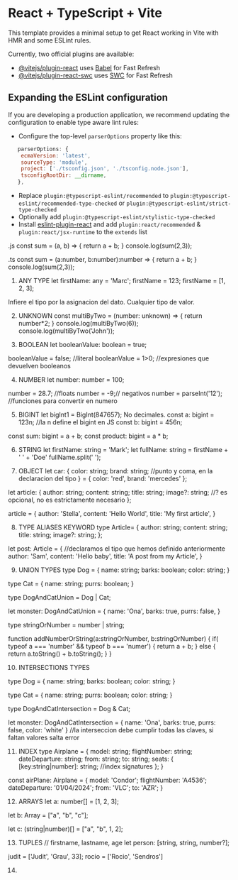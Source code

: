 # React + TypeScript + Vite

This template provides a minimal setup to get React working in Vite with HMR and some ESLint rules.

Currently, two official plugins are available:

- [@vitejs/plugin-react](https://github.com/vitejs/vite-plugin-react/blob/main/packages/plugin-react/README.md) uses [Babel](https://babeljs.io/) for Fast Refresh
- [@vitejs/plugin-react-swc](https://github.com/vitejs/vite-plugin-react-swc) uses [SWC](https://swc.rs/) for Fast Refresh

## Expanding the ESLint configuration

If you are developing a production application, we recommend updating the configuration to enable type aware lint rules:

- Configure the top-level `parserOptions` property like this:

```js
   parserOptions: {
    ecmaVersion: 'latest',
    sourceType: 'module',
    project: ['./tsconfig.json', './tsconfig.node.json'],
    tsconfigRootDir: __dirname,
   },
```

- Replace `plugin:@typescript-eslint/recommended` to `plugin:@typescript-eslint/recommended-type-checked` or `plugin:@typescript-eslint/strict-type-checked`
- Optionally add `plugin:@typescript-eslint/stylistic-type-checked`
- Install [eslint-plugin-react](https://github.com/jsx-eslint/eslint-plugin-react) and add `plugin:react/recommended` & `plugin:react/jsx-runtime` to the `extends` list

.js
const sum = (a, b) => {
   return a + b;
}
console.log(sum(2,3));

.ts
const sum = (a:number, b:number):number => {
   return a + b;
}
console.log(sum(2,3));

1. ANY TYPE
let firstName: any = 'Marc';
firstName = 123;
firstName = [1, 2, 3];

Infiere el tipo por la asignacion del dato. Cualquier tipo de valor. 

2. UNKNOWN 
const multiByTwo = (number: unknown) => {
   return number*2;
}
console.log(multiByTwo(6));
console.log(multiByTwo('John')); 

3. BOOLEAN
let booleanValue: boolean = true;

booleanValue = false; //literal
booleanValue = 1>0; //expresiones que devuelven booleanos

4. NUMBER
let number: number = 100;

number = 28.7; //floats
number = -9;// negativos
number = parseInt('12'); //funciones para convertir en numero

5. BIGINT
let bigInt1 = BigInt(847657);
No decimales.
const a: bigint = 123n; //la n define el bigint en JS
const b: bigint = 456n;

const sum: bigint = a + b;
const product: bigint = a * b;

6. STRING
let firstName: string = 'Mark';
let fullName: string = firstName + ' ' + 'Doe'
fullName.split(' ');

7. OBJECT
let car: {
   color: string;
   brand: string; //punto y coma, en la declaracion del tipo
} = {
   color: 'red',
   brand: 'mercedes'
};

let article: {
   author: string;
   content: string;
   title: string;
   image?: string; //? es opcional, no es estrictamente necesario
};

article = {
   author: 'Stella',
   content: 'Hello World',
   title: 'My first article',
}

8. TYPE ALIASES KEYWORD
type Article= {
   author: string;
   content: string;
   title: string;
   image?: string;
};

let post: Article = { //declaramos el tipo que hemos definido anteriormente
   author: 'Sam',
   content: 'Hello baby',
   title: 'A post from my Article',
}

9. UNION TYPES
type Dog = {
   name: string;
   barks: boolean;
   color: string;
}

type Cat = {
   name: string;
   purrs: boolean;
}

type DogAndCatUnion = Dog | Cat;

let monster: DogAndCatUnion = {
   name: 'Ona',
   barks: true,
   purrs: false,
}

type stringOrNumber = number | string;

function addNumberOrString(a:stringOrNumber, b:stringOrNumber) {
   if( typeof a === 'number' && typeof b === 'numer') {
      return a + b;
   } else {
      return a.toString() + b.toString();
   }
}

10. INTERSECTIONS TYPES

type Dog = {
   name: string;
   barks: boolean;
   color: string;
}

type Cat = {
   name: string;
   purrs: boolean;
   color: string;
}

type DogAndCatIntersection = Dog & Cat;

let monster: DogAndCatIntersection = {
   name: 'Ona',
   barks: true,
   purrs: false,
   color: 'white'
}
//la interseccion debe cumplir todas las claves, si faltan valores salta error

11. INDEX 
type Airplane = {
    model: string;
    flightNumber: string;
    dateDeparture: string;
    from: string;
    to: string;
    seats: {
      [key:string|number]: string; //index signatures
    };
}

const airPlane: Airplane = {
   model: 'Condor';
   flightNumber: 'A4536';
   dateDeparture: '01/04/2024';
   from: 'VLC';
   to: 'AZR';
}

12. ARRAYS
let a: number[] = [1, 2, 3];

let b: Array<string> = ["a", "b", "c"];

let c: (string|number)[] = ["a", "b", 1, 2];

13. TUPLES
// firstname, lastname, age
let person: [string, string, number?];

judit = ['Judit', 'Grau', 33];
rocio = ['Rocio', 'Sendros']

14. 
